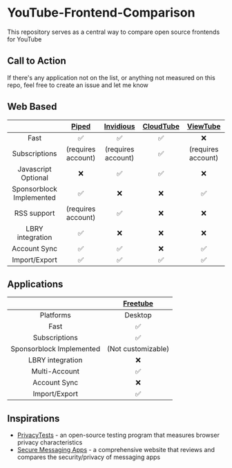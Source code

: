 # YouTube-Frontend-Comparison
This repository serves as a central way to compare open source frontends for YouTube

## Call to Action
If there's any application not on the list, or anything not measured on this repo, feel free to create an issue and let me know

## Web Based
| | [Piped](https://github.com/TeamPiped/Piped) | [Invidious](https://github.com/iv-org/invidious) | [CloudTube](https://sr.ht/~cadence/tube) | [ViewTube](https://github.com/ViewTube/viewtube-vue) |
| :---: | :---: | :---: | :---: | :---: |
| Fast | :white_check_mark:| :white_check_mark:| :white_check_mark: | :x: |
| Subscriptions | (requires account) | (requires account) |:white_check_mark:| (requires account) |
| Javascript Optional |:x:|:white_check_mark:|:white_check_mark:| :x: |
| Sponsorblock Implemented |:white_check_mark:|:x:|:x:| :white_check_mark:|
| RSS support |(requires account)|:white_check_mark:|:x:| :x: |
| LBRY integration | :white_check_mark: | :x: | :x: | :x: |
| Account Sync| :white_check_mark: | :white_check_mark: | :x: | :white_check_mark: |
| Import/Export | :white_check_mark:|:white_check_mark:|:white_check_mark:| :white_check_mark: |

## Applications
| | [Freetube](https://github.com/FreeTubeApp/FreeTube) |
| :---: | :---: |
| Platforms | Desktop |
| Fast | :white_check_mark:|
| Subscriptions | :white_check_mark:|
| Sponsorblock Implemented |(Not customizable)|
| LBRY integration | :x: |
| Multi-Account| :white_check_mark:|
| Account Sync | :x: |
| Import/Export | :white_check_mark:|

## Inspirations

- [PrivacyTests](https://privacytests.org) - an open-source testing program that measures browser privacy characteristics
- [Secure Messaging Apps](https://www.securemessagingapps.com) - a comprehensive website that reviews and compares the security/privacy of messaging apps 
